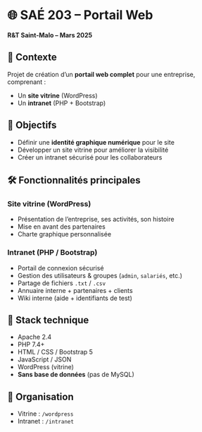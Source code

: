 # 🌐 SAÉ 203 – Portail Web  
**R&T Saint-Malo – Mars 2025**

## 📘 Contexte

Projet de création d’un **portail web complet** pour une entreprise, comprenant :

- Un **site vitrine** (WordPress)
- Un **intranet** (PHP + Bootstrap)
  
## 🎯 Objectifs

- Définir une **identité graphique numérique** pour le site
- Développer un site vitrine pour améliorer la visibilité
- Créer un intranet sécurisé pour les collaborateurs

## 🛠️ Fonctionnalités principales

### Site vitrine (WordPress)
- Présentation de l’entreprise, ses activités, son histoire
- Mise en avant des partenaires
- Charte graphique personnalisée

### Intranet (PHP / Bootstrap)
- Portail de connexion sécurisé
- Gestion des utilisateurs & groupes (`admin`, `salariés`, etc.)
- Partage de fichiers `.txt` / `.csv`
- Annuaire interne + partenaires + clients
- Wiki interne (aide + identifiants de test)

## 🧱 Stack technique

- Apache 2.4  
- PHP 7.4+  
- HTML / CSS / Bootstrap 5  
- JavaScript / JSON  
- WordPress (vitrine)  
- **Sans base de données** (pas de MySQL)

## 📂 Organisation

- Vitrine : `/wordpress`  
- Intranet : `/intranet`  
